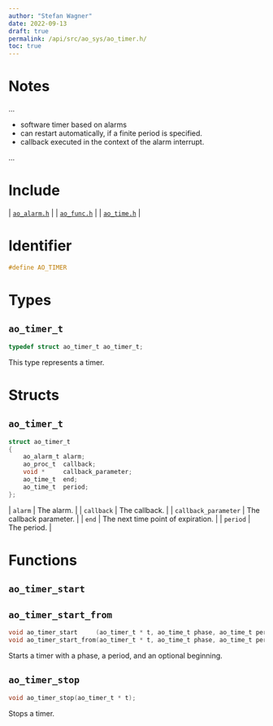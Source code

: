 ```yaml
---
author: "Stefan Wagner"
date: 2022-09-13
draft: true
permalink: /api/src/ao_sys/ao_timer.h/
toc: true
---
```


# Notes

...

- software timer based on alarms
- can restart automatically, if a finite period is specified.
- callback executed in the context of the alarm interrupt.

...

# Include

| [`ao_alarm.h`](ao_alarm.h.md) |
| [`ao_func.h`](../ao/ao_func.h.md) |
| [`ao_time.h`](ao_time.h.md) |

# Identifier

```c
#define AO_TIMER
```

# Types

## `ao_timer_t`

```c
typedef struct ao_timer_t ao_timer_t;
```

This type represents a timer.

# Structs

## `ao_timer_t`

```c
struct ao_timer_t
{
    ao_alarm_t alarm;
    ao_proc_t  callback;
    void *     callback_parameter;
    ao_time_t  end;
    ao_time_t  period;
};
```

| `alarm` | The alarm. |
| `callback` | The callback. |
| `callback_parameter` | The callback parameter. |
| `end` | The next time point of expiration. |
| `period` | The period. |

# Functions

## `ao_timer_start`
## `ao_timer_start_from`

```c
void ao_timer_start     (ao_timer_t * t, ao_time_t phase, ao_time_t period);
void ao_timer_start_from(ao_timer_t * t, ao_time_t phase, ao_time_t period, ao_time_t beginning);
```

Starts a timer with a phase, a period, and an optional beginning.

## `ao_timer_stop`

```c
void ao_timer_stop(ao_timer_t * t);
```

Stops a timer.
